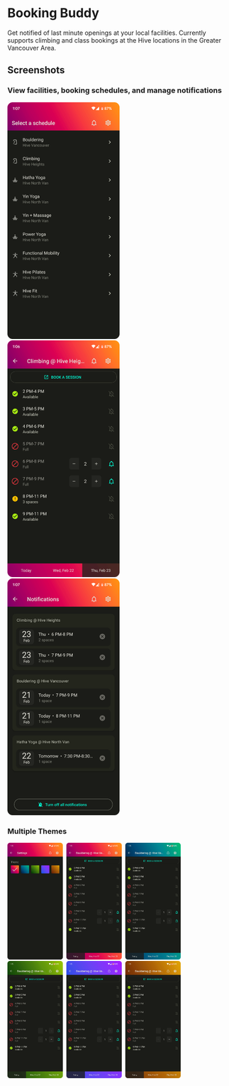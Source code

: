 # Booking Buddy

Get notified of last minute openings at your local facilities.
Currently supports climbing and class bookings at the Hive locations in the Greater Vancouver Area.

## Screenshots

### View facilities, booking schedules, and manage notifications

<img alt="Facilities list" src="assets/screenshots/screenshot-facilities.png" width="253" />&nbsp;&nbsp;&nbsp;
<img alt="Schedule" src="assets/screenshots/screenshot-schedule.png" width="253" />&nbsp;&nbsp;&nbsp;
<img alt="Notifications" src="assets/screenshots/screenshot-notifications.png" width="253" />

### Multiple Themes

<img alt="Theme Settings" src="assets/screenshots/screenshot-theme.png" width="125px" />&nbsp;
<img alt="Red Theme" src="assets/screenshots/screenshot-theme-red.png" width="125px" />&nbsp;
<img alt="Blue Theme" src="assets/screenshots/screenshot-theme-blue.png" width="125px" />&nbsp;
<img alt="Green Theme" src="assets/screenshots/screenshot-theme-green.png" width="125px" />&nbsp;
<img alt="Purple Theme" src="assets/screenshots/screenshot-theme-purple.png" width="125px" />&nbsp;
<img alt="Gold Theme" src="assets/screenshots/screenshot-theme-gold.png" width="125px" />
